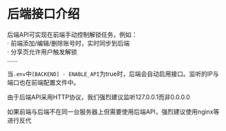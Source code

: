# 后端接口介绍

后端API可实现在前端手动控制解锁任务，例如：\
· 前端添加/编辑/删除账号时，实时同步到后端\
· 分享页允许用户触发解锁\
……

当`.env`中`[BACKEND] - ENABLE_API`为true时，后端会自动启用接口。监听的IP与端口也在前端配置文件中。

由于后端API采用HTTP协议，我们强烈建议监听127.0.0.1而非0.0.0.0

如果前端与后端不在同一台服务器上但需要使用后端API，强烈建议使用nginx等进行反代
